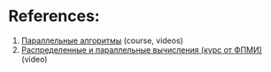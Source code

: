 

# References:

1. [Параллельные алгоритмы](https://www.youtube.com/watch?v=Un2afKo2MOk&list=PL4_hYwCyhAvaOTCfOIItda8I0J3LeIQ7F) (course, videos)
2. [Распределенные и параллельные вычисления (курс от ФПМИ)](https://www.youtube.com/watch?v=Sozs1GSkAA4&list=PL4_hYwCyhAvbof7wirWXeCH9wAfgDH0RI) (video)